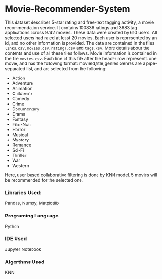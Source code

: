 # Movie-Recommender-System

This dataset describes 5-star rating and free-text tagging activity, a movie recommendation service. It contains 100836 ratings and 3683 tag applications across 9742 movies. These data were created by 610 users. All selected users had rated at least 20 movies. Each user is represented by an id, and no other information is provided.
The data are contained in the files `links.csv`, `movies.csv`, `ratings.csv` and `tags.csv`. More details about the contents and use of all these files follows.
Movie information is contained in the file `movies.csv`. Each line of this file after the header row represents one movie, and has the following format:
movieId,title,genres
Genres are a pipe-separated list, and are selected from the following:

* Action
* Adventure
* Animation
* Children's
* Comedy
* Crime
* Documentary
* Drama
* Fantasy
* Film-Noir
* Horror
* Musical
* Mystery
* Romance
* Sci-Fi
* Thriller
* War
* Western

Here, user based collaborative filtering is done by KNN model. 5 movies will be recommended for the selected one. 

### Libraries Used:
Pandas, Numpy, Matplotlib

### Programing Language
Python

### IDE Used
Jupyter Notebook

### Algorthms Used
KNN
